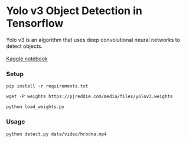 # Yolo v3 Object Detection in Tensorflow
Yolo v3 is an algorithm that uses deep convolutional neural networks to detect objects. <br> <br>
[Kaggle notebook](https://www.kaggle.com/aruchomu/yolo-v3-object-detection-in-tensorflow) 

### Setup


```
pip install -r requirements.txt

wget -P weights https://pjreddie.com/media/files/yolov3.weights

python load_weights.py
```

### Usage

```
python detect.py data/video/hrodna.mp4
```

